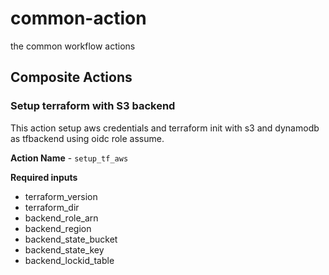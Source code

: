 # common-action

the common workflow actions

## Composite Actions

### Setup terraform with S3 backend

This action setup aws credentials and terraform init with s3 and dynamodb as tfbackend using oidc role assume.

**Action Name** - `setup_tf_aws`

**Required inputs**

- terraform_version
- terraform_dir
- backend_role_arn
- backend_region
- backend_state_bucket
- backend_state_key
- backend_lockid_table
